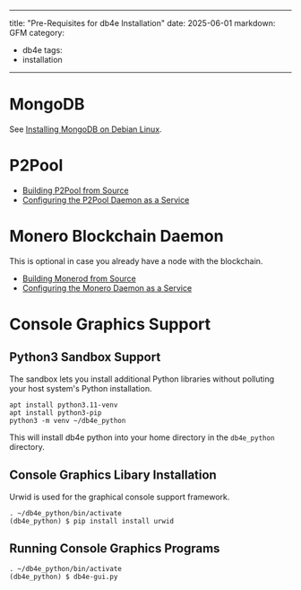 
---
title: "Pre-Requisites for db4e Installation"
date: 2025-06-01
markdown: GFM
category:
  - db4e
tags:
  - installation
---

# MongoDB

See [Installing MongoDB on Debian Linux](/pages/ops/Installing-MongoDB.html).

# P2Pool

* [Building P2Pool from Source](/pages/ops/Building-P2Pool-from-Source.html)
* [Configuring the P2Pool Daemon as a Service](/pages/ops/Configuring-the-P2Pool-Daemon-as-a-Service.html)

# Monero Blockchain Daemon

This is optional in case you already have a node with the blockchain.

* [Building Monerod from Source](/pages/ops/Building-Monerod-from-Source.html)
* [Configuring the Monero Daemon as a Service](/pages/ops/Configuring-the-Monero-Daemon-as-a-Service.html)

# Console Graphics Support

## Python3 Sandbox Support

The sandbox lets you install additional Python libraries without polluting your host system's Python installation.

```
apt install python3.11-venv
apt install python3-pip
python3 -m venv ~/db4e_python
```

This will install db4e python into your home directory in the `db4e_python` directory.

## Console Graphics Libary Installation

Urwid is used for the graphical console support framework.
```
. ~/db4e_python/bin/activate
(db4e_python) $ pip install install urwid
```

## Running Console Graphics Programs

```
. ~/db4e_python/bin/activate
(db4e_python) $ db4e-gui.py
```





